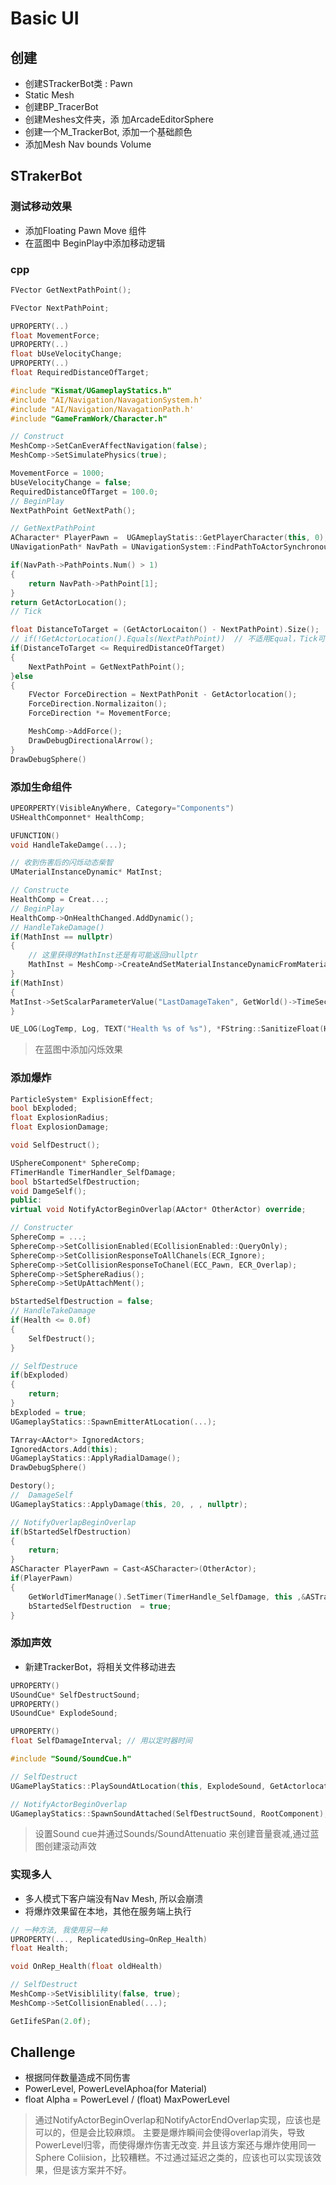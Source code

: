 # Basic UI
## 创建
+ 创建STrackerBot类 : Pawn
+ Static Mesh
+ 创建BP_TracerBot
+ 创建Meshes文件夹，添  加ArcadeEditorSphere
+ 创建一个M_TrackerBot, 添加一个基础颜色
+ 添加Mesh Nav bounds Volume
## STrakerBot
### 测试移动效果
+ 添加Floating Pawn Move 组件
+ 在蓝图中 BeginPlay中添加移动逻辑
### cpp
``` cpp
FVector GetNextPathPoint();

FVector NextPathPoint;

UPROPERTY(..)
float MovementForce; 
UPROPERTY(..)
float bUseVelocityChange;
UPROPERTY(..)
float RequiredDistanceOfTarget;
```
``` cpp
#include "Kismat/UGameplayStatics.h"
#include "AI/Navigation/NavagationSystem.h'
#include "AI/Navigation/NavagationPath.h'
#include "GameFramWork/Character.h"

// Construct
MeshComp->SetCanEverAffectNavigation(false);
MeshComp->SetSimulatePhysics(true);

MovementForce = 1000;
bUseVelocityChange = false;
RequiredDistanceOfTarget = 100.0;
// BeginPlay
NextPathPoint GetNextPath();

// GetNextPathPoint
ACharacter* PlayerPawn =  UGAmeplayStatis::GetPlayerCharacter(this, 0);
UNavigationPath* NavPath = UNavigationSystem::FindPathToActorSynchronously(this, GetActorLocaiton(), PlayerPawn);

if(NavPath->PathPoints.Num() > 1)
{
    return NavPath->PathPoint[1];
}
return GetActorLocation();
// Tick

float DistanceToTarget = (GetActorLocaiton() - NextPathPoint).Size();
// if(!GetActorLocation().Equals(NextPathPoint))  // 不适用Equal，Tick可能错过这个条件
if(DistanceToTarget <= RequiredDistanceOfTarget)
{
    NextPathPoint = GetNextPathPoint();
}else 
{
    FVector ForceDirection = NextPathPonit - GetActorlocation();
    ForceDirection.Normalizaiton();
    ForceDirection *= MovementForce;

    MeshComp->AddForce();
    DrawDebugDirectionalArrow();
}
DrawDebugSphere()
```
### 添加生命组件
``` cpp
UPEORPERTY(VisibleAnyWhere, Category="Components")
USHealthComponnet* HealthComp;

UFUNCTION()
void HandleTakeDamge(...);

// 收到伤害后的闪烁动态柴智
UMaterialInstanceDynamic* MatInst;
```
``` cpp
// Constructe
HealthComp = Creat...;
// BeginPlay
HealthComp->OnHealthChanged.AddDynamic();
// HandleTakeDamage()
if(MathInst == nullptr)
{
    // 这里获得的MathInst还是有可能返回nullptr
    MathInst = MeshComp->CreateAndSetMaterialInstanceDynamicFromMaterial(0, MeshComp->GetMeterial(0));
}
if(MathInst)
{
MatInst->SetScalarParameterValue("LastDamageTaken", GetWorld()->TimeSeconds)
}

UE_LOG(LogTemp, Log, TEXT("Health %s of %s"), *FString::SanitizeFloat(Health), *GetName);
```
> 在蓝图中添加闪烁效果
### 添加爆炸
``` cpp
ParticleSystem* ExplisionEffect;
bool bExploded;
float ExplosionRadius;
float ExplosionDamage;

void SelfDestruct();

USphereComponent* SphereComp;
FTimerHandle TimerHandler_SelfDamage;
bool bStartedSelfDestruction;
void DamgeSelf();
public:
virtual void NotifyActorBeginOverlap(AActor* OtherActor) override;
```
``` cpp
// Constructer
SphereComp = ...;
SphereComp->SetCollisionEnabled(ECollisionEnabled::QueryOnly);
SphereComp->SetCollisionResponseToAllChanels(ECR_Ignore);
SphereComp->SetCollisionResponseToChanel(ECC_Pawn, ECR_Overlap);
SphereComp->SetSphereRadius();
SphereComp->SetUpAttachMent();

bStartedSelfDestruction = false;
// HandleTakeDamage
if(Health <= 0.0f)
{
    SelfDestruct();
}

// SelfDestruce
if(bExploded)
{
    return;
}
bExploded = true;
UGameplayStatics::SpawnEmitterAtLocation(...);

TArray<AActor*> IgnoredActors;
IgnoredActors.Add(this);
UGameplayStatics::ApplyRadialDamage();
DrawDebugSphere()

Destory();
//  DamageSelf
UGameplayStatics::ApplyDamage(this, 20, , , nullptr);

// NotifyOverlapBeginOverlap
if(bStartedSelfDestruction)
{
    return;
}
ASCharacter PlayerPawn = Cast<ASCharacter>(OtherActor);
if(PlayerPawn)
{
    GetWorldTimerManage().SetTimer(TimerHandle_SelfDamage, this ,&ASTrackerBot::DamageSelft, 0.5f, true, 0.0f);
    bStartedSelfDestruction  = true;
}
```
### 添加声效
+ 新建TrackerBot，将相关文件移动进去
``` cpp
UPROPERTY()
USoundCue* SelfDestructSound;
UPROPERTY()
USoundCue* ExplodeSound;

UPROPERTY()
float SelfDamageInterval; // 用以定时器时间
```
``` cpp
#include "Sound/SoundCue.h"

// SelfDestruct
UGamePlayStatics::PlaySoundAtLocation(this, ExplodeSound, GetActorlocation());

// NotifyActorBeginOverlap
UGameplayStatics::SpawnSoundAttached(SelfDestructSound, RootComponent);
```
> 设置Sound cue并通过Sounds/SoundAttenuatio 来创建音量衰减,通过蓝图创建滚动声效
### 实现多人
+ 多人模式下客户端没有Nav Mesh, 所以会崩溃
+ 将爆炸效果留在本地，其他在服务端上执行
``` cpp
// 一种方法, 我使用另一种
UPROPERTY(..., ReplicatedUsing=OnRep_Health)
float Health;

void OnRep_Health(float oldHealth)
```
``` cpp
// SelfDestruct
MeshComp->SetVisiblility(false, true);
MeshComp->SetCollisionEnabled(...);

GetIifeSPan(2.0f);
```
## Challenge
+ 根据同伴数量造成不同伤害
+ PowerLevel, PowerLevelAphoa(for Material)
+ float Alpha = PowerLevel / (float) MaxPowerLevel
> 通过NotifyActorBeginOverlap和NotifyActorEndOverlap实现，应该也是可以的，但是会比较麻烦。 主要是爆炸瞬间会使得overlap消失，导致PowerLevel归零，而使得爆炸伤害无改变. 并且该方案还与爆炸使用同一Sphere Coliision，比较糟糕。不过通过延迟之类的，应该也可以实现该效果，但是该方案并不好。